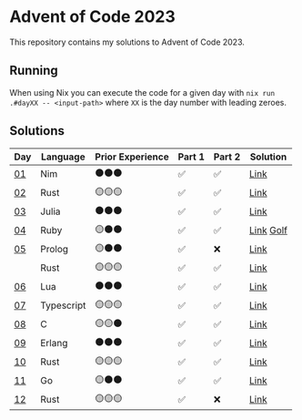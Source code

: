 # Advent of Code 2023

This repository contains my solutions to Advent of Code 2023.

## Running

When using Nix you can execute the code for a given day with `nix run .#dayXX -- <input-path>` where `XX` is the day number with leading zeroes.

## Solutions

| Day                                        | Language   | Prior Experience | Part 1 | Part 2 | Solution                                    |
| ------------------------------------------ | ---------- | ---------------- | ------ | ------ | ------------------------------------------- |
| [01](https://adventofcode.com/2023/day/1)  | Nim        | ⚫⚫⚫           | ✅     | ✅     | [Link](day01/main.nim)                      |
| [02](https://adventofcode.com/2023/day/2)  | Rust       | 🟡🟡🟡           | ✅     | ✅     | [Link](day02/src/main.rs)                   |
| [03](https://adventofcode.com/2023/day/3)  | Julia      | ⚫⚫⚫           | ✅     | ✅     | [Link](day03/main.jl)                       |
| [04](https://adventofcode.com/2023/day/4)  | Ruby       | 🟡⚫⚫           | ✅     | ✅     | [Link](day04/main.rb) [Golf](day04/golf.rb) |
| [05](https://adventofcode.com/2023/day/5)  | Prolog     | 🟡⚫⚫           | ✅     | ❌     | [Link](day05/main.pl)                       |
|                                            | Rust       | 🟡🟡🟡           | ✅     | ✅     | [Link](day05-rs/src/main.rs)                |
| [06](https://adventofcode.com/2023/day/6)  | Lua        | ⚫⚫⚫           | ✅     | ✅     | [Link](day06/main.lua)                      |
| [07](https://adventofcode.com/2023/day/7)  | Typescript | 🟡🟡🟡           | ✅     | ✅     | [Link](day07/main.ts)                       |
| [08](https://adventofcode.com/2023/day/8)  | C          | 🟡🟡⚫           | ✅     | ✅     | [Link](day08/src/)                          |
| [09](https://adventofcode.com/2023/day/9)  | Erlang     | ⚫⚫⚫           | ✅     | ✅     | [Link](day09/main.escript)                  |
| [10](https://adventofcode.com/2023/day/10) | Rust       | 🟡🟡🟡           | ✅     | ✅     | [Link](day10/src/main.rs)                   |
| [11](https://adventofcode.com/2023/day/11) | Go         | 🟡⚫⚫           | ✅     | ✅     | [Link](day11/main.go)                       |
| [12](https://adventofcode.com/2023/day/12) | Rust       | 🟡🟡🟡           | ✅     | ❌     | [Link](day12/src/main.rs)                   |

